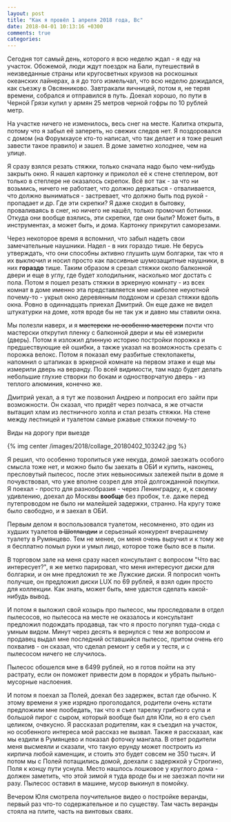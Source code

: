 ```yaml
---
layout: post
title: "Как я провёл 1 апреля 2018 года, Вс"
date: 2018-04-01 10:13:16 +0300
comments: true
categories: 
---
```

Сегодня тот самый день, которого я всю неделю ждал - я еду на участок. Обожемой, люди ждут поездок на Бали, путешествий в неизведанные страны или кругосветных круизов на роскошных океанских лайнерах, а я до того измельчал, что всю неделю дожидался, как съезжу в Овсянниково. Завтракали яичницей, потом я, не теряя времени, собрался и отправился в путь. Доехал хорошо, по пути в Черной Грязи купил у армян 25 метров черной гофры по 10 рублей метр.

На участке ничего не изменилось, весь снег на месте. Калитка открыта, потому что я забыл её запереть, но свежих следов нет. Я поздоровался с домом (на Форумхаусе кто-то написал, что так делает и я тоже решил завести такое правило) и зашел. В доме заметно холоднее, чем на улице.

Я сразу взялся резать стяжки, только сначала надо было чем-нибудь закрыть окно. Я нашел картонку и приколол её к стене степлером, вот только в степлере не оказалось скрепок. Всё вот так - за что ни возьмись, ничего не работает, что должно держаться - отваливается, что должно выниматься - застревает, что должно быть под рукой - пропадает и др. Где эти скрепки? Я даже сходил в бытовку, проваливаясь в снег, но ничего не нашёл, только промочил ботинки. Откуда они вообще взялись, эти скрепки, где они были? Может быть, в инструментах, а может быть, и дома. Картонку прикрутил саморезами.

Через некоторое время я вспомнил, что забыл надеть свои замечательные наушники. Надел - в них гораздо тише. Не берусь утверждать, что они способны активно глушить шум болгарки, так что я их выключил и носил просто как пассивные шумозащитные наушники, в них **гораздо** тише. Таким образом я срезал стяжки около балконной двери и еще в углу, где будет холодильник, насколько мог достать с пола. Потом я пошел резать стяжки в эркерную комнату - из всех комнат в доме именно эта представляется мне наиболее неуютной почему-то - укрыл окно деревянным поддоном и срезал стяжки вдоль окна. Ровно в одиннадцать приехал Дмитрий. Он еще даже не видел штукатурки на доме, хотя вроде бы не так уж и давно мы ставили окна.

Мы полезли наверх, и я ~~мастерски~~ ~~не особенно мастерски~~ почти что мастерски открутил пленку с балконной двери и мы её измерили (дверь). Потом я изложил длинную историю постройки порожка и предшествующие ей ошибки, а также указал на возможность срезать с порожка велокс. Потом я показал ему разбитые стеклопакеты, напомнил о штапиках в эркерной комнате на первом этаже и еще мы измерили дверь на веранду. По всей видимости, там надо будет делать небольшие глухие створки по бокам и одностворчатую дверь - из теплого алюминия, конечно же.

Дмитрий уехал, а я тут же позвонил Андрею и попросил его зайти при возможности. Он сказал, что придёт через полчаса, я же отчасти вытащил хлам из лестничного холла и стал резать стяжки. На стене между лестницей и туалетом самые ржавые стяжки почему-то 

Виды на дорогу при выезде

{% img center /images/2018/collage_20180402_103242.jpg %}

Я решил, что особенно торопиться уже некуда, домой заезжать особого смысла тоже нет, и можно было бы заехать в ОБИ и купить, наконец, пресловутый пылесос, после этих невыносимых залежей пыли в доме я почувствовал, что уже вполне созрел для этой долгожданной покупки. Я поехал - просто для разнообразия - через Ленинградку, и, к своему удивлению, доехал до Москвы **вообще** без пробок, т.е. даже перед путепроводом не было ни малейшей задержки, странно. На кругу тоже было свободно, и я заехал в ОБИ.

Первым делом я воспользовался туалетом, несомненно, это один из худших туалетов ~~в Шотландии~~ и серьезный конкурент вчерашнему туалету в Румянцево. Тем не менее, он меня очень выручил и к тому же я бесплатно помыл руки и умыл лицо, которое тоже было все в пыли.

В торговом зале на меня сразу насел консультант с вопросом "Что вас интересует?", я же метко парировал, что меня интересуют диски для болгарки, и он мне предложил те же Лужские диски. Я попросил чонть получше, он предложил диски LUX по 69 рублей, я взял один просто для коллекции. Как знать, может быть, мне удастся сделать какой-нибудь вывод.

И потом я выложил свой козырь про пылесос, мы проследовали в отдел пылесосов, но пылесоса на месте не оказалось и консультант предложил подождать продавца, так что я просто погулял туда-сюда с умным видом. Минут через десять я вернулся с тем же вопросом и продавец выдал мне последний оставшийся пылесос, притом очень его похвалив - он сказал, что сделал ремонт у себя и у тестя, и с пылесосом ничего не случилось.

Пылесос обошелся мне в 6499 рублей, но я готов пойти на эту растрату, если он поможет привести дом в порядок и убрать пыльно-мусорные наслоения.

И потом я поехал за Полей, доехал без задержек, встал где обычно. К этому времени я уже изрядно проголодался, родители очень кстати предложили мне пообедать, так что я съел тарелку грибного супа и большой пирог с сыром, который вообще был для Юли, но я его съел целиком, очвкусно. Я рассказал родителям, как я съездил на участок, но особенного интереса мой рассказ не вызвал. Также я рассказал, как мы ездили в Румянцево и показал фоточку мангала. В ответ родители меня высмеяли и сказали, что такую ерунду может построить из кирпича любой каменщик, и стоить это будет совсем не 350 тысяч. И потом мы с Полей потащились домой, доехали с задержкой у Строгино, Поля к концу пути уснула. Место нашлось лошковое у круглого дома - должен заметить, что этой зимой я туда вроде бы и не заезжал почти ни разу. Пылесос оставил в машине, мусор выкинул в помойку.

Вечером Юля смотрела поучительное видео о постройке веранды, первый раз что-то содержательное и по существу. Там часть веранды стояла на плите, часть на винтовых сваях.